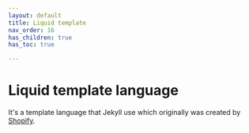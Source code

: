 ```yaml
---
layout: default
title: Liquid template
nav_order: 16
has_children: true
has_toc: true

---
```


# Liquid template language

It's a template language that Jekyll use which originally was created by [Shopify](https://shopify.com).


